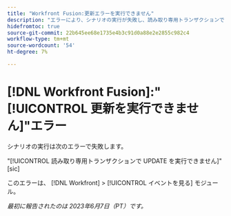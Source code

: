 ```yaml
---
title: "Workfront Fusion:更新エラーを実行できません"
description: "エラーにより、シナリオの実行が失敗し、読み取り専用トランザクションで UPDATE を実行できません。"
hidefromtoc: true
source-git-commit: 22b645ee68e1735e4b3c91d0a88e2e2855c982c4
workflow-type: tm+mt
source-wordcount: '54'
ht-degree: 7%

---
```



# [!DNL Workfront Fusion]:&quot;[!UICONTROL 更新を実行できません]&quot;エラー

シナリオの実行は次のエラーで失敗します。

&quot;[!UICONTROL 読み取り専用トランザクションで UPDATE を実行できません]&quot; [sic]

このエラーは、 [!DNL Workfront] > [!UICONTROL イベントを見る] モジュール。

_最初に報告されたのは 2023年6月7日（PT）です。_

